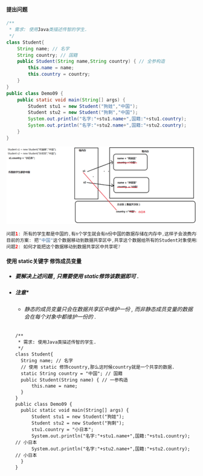 #### 提出问题

```java
/**
 * 需求: 使用Java类描述传智的学生.
 */
class Student{
    String name; // 名字
    String country; // 国籍
    public Student(String name,String country) { // 全参构造
        this.name = name;
        this.country = country;
    }
}
public class Demo09 {
    public static void main(String[] args) {
        Student stu1 = new Student("狗娃","中国");
        Student stu2 = new Student("狗剩","中国");
        System.out.println("名字:"+stu1.name+",国籍:"+stu1.country);
        System.out.println("名字:"+stu2.name+",国籍:"+stu2.country);
    }
}
```

![](/assets/static的需求.png)

```java
问题1: 所有的学生都是中国的,有n个学生就会有n份中国的数据存储在内存中,这样子会浪费内存.
目前的方案: 把"中国"这个数据移动到数据共享区中,共享这个数据给所有的Student对象使用即可.
问题2: 如何才能把这个数据移动到数据共享区中共享呢?
```

#### 使用 static关键字 修饰成员变量

* ##### 要解决上述问题 , 只需要使用 static修饰该数据即可 .
* ##### 注意\*

  * ###### 静态的成员变量只会在数据共享区中维护一份 , 而非静态成员变量的数据会在每个对象中都维护一份的 .

  ```
  /**
   * 需求: 使用Java类描述传智的学生.
   */
  class Student{
  	String name; // 名字
  	// 使用 static 修饰country,那么这时候country就是一个共享的数据.
  	static String country = "中国"; // 国籍
  	public Student(String name) { // 一参构造
  		this.name = name;
  	}
  }
  public class Demo09 {
  	public static void main(String[] args) {
  		Student stu1 = new Student("狗娃");
  		Student stu2 = new Student("狗剩");
  		stu1.country = "小日本";
  		System.out.println("名字:"+stu1.name+",国籍:"+stu1.country); // 小日本
  		System.out.println("名字:"+stu2.name+",国籍:"+stu2.country); // 小日本
  	}
  }
  ```





